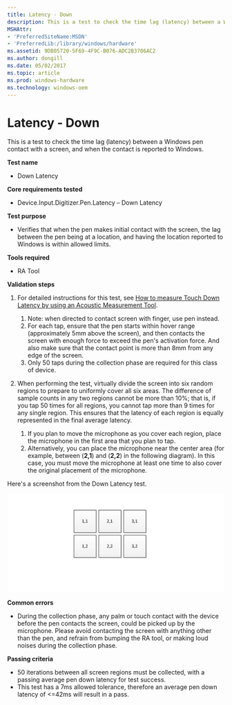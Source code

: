 ```yaml
---
title: Latency - Down
description: This is a test to check the time lag (latency) between a Windows pen contact with a screen, and when the contact is reported to Windows.
MSHAttr:
- 'PreferredSiteName:MSDN'
- 'PreferredLib:/library/windows/hardware'
ms.assetid: 9DB05720-5F69-4F9C-B076-ADC2B3706AC2
ms.author: dongill
ms.date: 05/02/2017
ms.topic: article
ms.prod: windows-hardware
ms.technology: windows-oem
---
```


# Latency - Down


This is a test to check the time lag (latency) between a Windows pen contact with a screen, and when the contact is reported to Windows.

**Test name**

-   Down Latency

**Core requirements tested**

-   Device.Input.Digitizer.Pen.Latency – Down Latency

**Test purpose**

-   Verifies that when the pen makes initial contact with the screen, the lag between the pen being at a location, and having the location reported to Windows is within allowed limits.

**Tools required**

-   RA Tool

**Validation steps**

1. For detailed instructions for this test, see [How to measure Touch Down Latency by using an Acoustic Measurement Tool](https://msdn.microsoft.com/library/windows/hardware/dn195876).
    1. Note: when directed to contact screen with finger, use pen instead.
    2. For each tap, ensure that the pen starts within hover range (approximately 5mm above the screen), and then contacts the screen with enough force to exceed the pen's activation force. And also make sure that the contact point is more than 8mm from any edge of the screen.
    3. Only 50 taps during the collection phase are required for this class of device.

2. When performing the test, virtually divide the screen into six random regions to prepare to uniformly cover all six areas. The difference of sample counts in any two regions cannot be more than 10%; that is, if you tap 50 times for all regions, you cannot tap more than 9 times for any single region. This ensures that the latency of each region is equally represented in the final average latency.
    1. If you plan to move the microphone as you cover each region, place the microphone in the first area that you plan to tap.
    2. Alternatively, you can place the microphone near the center area (for example, between (**2,1**) and (**2,2**) in the following diagram). In this case, you must move the microphone at least one time to also cover the original placement of the microphone.

Here's a screenshot from the Down Latency test.

![screenshot from the down latency test for a windows pen device.](../images/pen-test-latdown.png)

**Common errors**

-   During the collection phase, any palm or touch contact with the device before the pen contacts the screen, could be picked up by the microphone. Please avoid contacting the screen with anything other than the pen, and refrain from bumping the RA tool, or making loud noises during the collection phase.

**Passing criteria**

-   50 iterations between all screen regions must be collected, with a passing average pen down latency for test success.
-   This test has a 7ms allowed tolerance, therefore an average pen down latency of &lt;=42ms will result in a pass.
